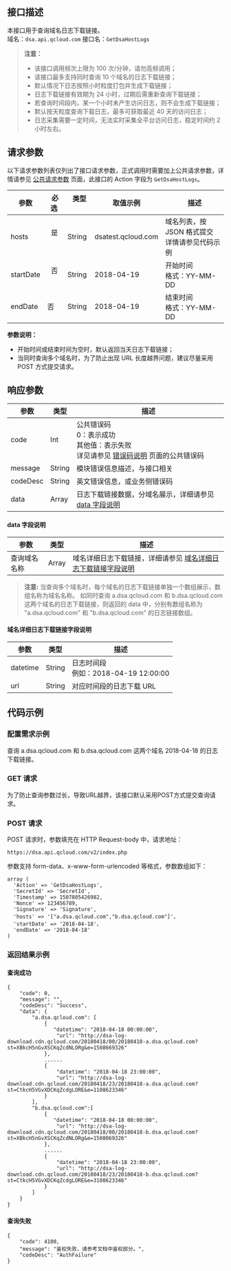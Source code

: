 ## 接口描述
本接口用于查询域名日志下载链接。  
域名：`dsa.api.qcloud.com`
接口名：`GetDsaHostLogs`

>**注意：**
>- 该接口调用频次上限为 100 次/分钟，请勿高频调用；
>- 该接口最多支持同时查询 10 个域名的日志下载链接；
>- 默认情况下日志按照小时粒度打包并生成下载链接；
>- 日志下载链接有效期为 24 小时，过期后需重新查询下载链接；
>- 若查询时间段内，某一个小时未产生访问日志，则不会生成下载链接；
>- 默认按天粒度查询下载日志，最多可获取最近 40 天的访问日志；
>- 日志采集需要一定时间，无法实时采集全平台访问日志，稳定时间约 2 小时左右。

  
## 请求参数
以下请求参数列表仅列出了接口请求参数，正式调用时需要加上公共请求参数，详情请参见 [公共请求参数](https://cloud.tencent.com/document/product/570/13932) 页面，此接口的 Action 字段为 `GetDsaHostLogs`。   

|参数 |  必选  |    类型   | 取值示例 |   描述  |
| ------ | ----------| ----------| ------ | ------- |
| hosts |    是     | String  | dsatest.qcloud.com | 域名列表，按 JSON 格式提交</br>详情请参见代码示例 |
| startDate |    否     | String  | 2018-04-19 | 开始时间</br>格式：YY-MM-DD|
| endDate| 否 |  String    | 2018-04-19 | 结束时间</br>格式：YY-MM-DD|

**参数说明：**
- 开始时间或结束时间为空时，默认返回当天日志下载链接；
- 当同时查询多个域名时，为了防止出现 URL 长度越界问题，建议尽量采用 POST 方式提交请求。

## 响应参数
|参数|类型|描述|
|------ | ----------| ----------|
|code|Int|公共错误码</br>0：表示成功</br>其他值：表示失败</br>详见请参见 [错误码说明](https://cloud.tencent.com/document/product/570/13937 ) 页面的公共错误码 |
|message|String|模块错误信息描述，与接口相关|
|codeDesc|String|英文错误信息，或业务侧错误码 |
|data|Array|日志下载链接数据，分域名展示，详细请参见 [data 字段说明](#data)|

<span id="data"></span>
#### data 字段说明
|参数|类型|描述|
|------ | -----| -----| 
|查询域名名称|Array|域名详细日志下载链接，详细请参见 [域名详细日志下载链接字段说明](#yuming)|

>**注意:**
>当查询多个域名时，每个域名的日志下载链接单独一个数组展示，数组名称为域名名称。
>如同时查询 a.dsa.qcloud.com 和 b.dsa.qcloud.com 这两个域名的日志下载链接，则返回的 data 中，分别有数组名称为 "a.dsa.qcloud.com" 和 "b.dsa.qcloud.com" 的日志链接数组。

<span id="yuming"></span>
#### 域名详细日志下载链接字段说明
|参数|类型|描述|
|------ | -----| -----|
|datetime|String |日志时间段</br>例如：2018-04-19 12:00:00|
|url|String|对应时间段的日志下载 URL |

## 代码示例 
### 配置需求示例 
查询 a.dsa.qcloud.com 和 b.dsa.qcloud.com 这两个域名 2018-04-18 的日志下载链接。
### GET 请求
为了防止查询参数过长，导致URL越界，该接口默认采用POST方式提交查询请求。

### POST 请求
POST 请求时，参数填充在 HTTP Request-body 中，请求地址：
```
https://dsa.api.qcloud.com/v2/index.php  
```
参数支持 form-data、x-www-form-urlencoded 等格式，参数数组如下： 
```
array (
  'Action' => 'GetDsaHostLogs',
  'SecretId' => 'SecretId',
  'Timestamp' => 1507805426982,
  'Nonce' => 123456789,
  'Signature' => 'Signature',
  'hosts' => '["a.dsa.qcloud.com","b.dsa.qcloud.com"]'，
  'startDate' => '2018-04-18'， 
  'endDate' => '2018-04-18'
)
```
### 返回结果示例
#### 查询成功
```
{
	"code": 0,
	"message": "",
	"codeDesc": "Success",
	"data": {
    	"a.dsa.qcloud.com": [
    	    {
     	       "datetime": "2018-04-18 00:00:00",
        	    "url": "http://dsa-log-download.cdn.qcloud.com/20180418/00/20180418-a.dsa.qcloud.com?st=XBkcH5nGvXSCKqZcdNLORg&e=1508669326"
        	},
			......
        	{
        	    "datetime": "2018-04-18 23:00:00",
        	    "url": "http://dsa-log-download.cdn.qcloud.com/20180418/23/20180418-a.dsa.qcloud.com?st=CtkcH5VGvXDCKqZcdgLORE&e=1108623346"
        	}
		],
		"b.dsa.qcloud.com":[
    	    {
     	       "datetime": "2018-04-18 00:00:00",
        	    "url": "http://dsa-log-download.cdn.qcloud.com/20180418/00/20180418-b.dsa.qcloud.com?st=XBkcH5nGvXSCKqZcdNLORg&e=1508069326"
        	},
			......
        	{
        	    "datetime": "2018-04-18 23:00:00",
        	    "url": "http://dsa-log-download.cdn.qcloud.com/20180418/23/20180418-b.dsa.qcloud.com?st=CtkcH5VGvXDCKqZcdgLORE&e=3108623346"
        	}
		]
	}
}
```
#### 查询失败
```
{
    "code": 4100,
    "message": "鉴权失败，请参考文档中鉴权部分。",
    "codeDesc": "AuthFailure"
}
```
